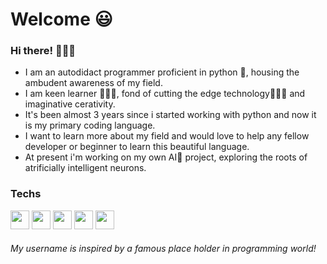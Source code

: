 # Welcome 😃
### Hi there! 🙋🏼‍♂️
* I am an autodidact programmer proficient in python 🐍, housing the ambudent awareness of my field.
* I am keen learner 👨🏼‍🎓, fond of cutting the edge technology👨🏼‍💻 and imaginative cerativity.
* It's been almost 3 years since i started working with python and now it is my primary coding language.
* I want to learn more about my field and would love to help any fellow developer or beginner to learn this beautiful language.
* At present i'm working on my own AI🤖 project, exploring the roots of atrificially intelligent neurons.

### Techs
<image src='foo290/icons/pycharm.png' width=30> <image src='icons/vs.png' width=30> <image src='icons/vscode.png' width=30> <image src='icons/python.ico' width=30>  <image src='icons/java.ico' width=30> 

###### My username is inspired by a famous place holder in programming world!
